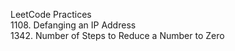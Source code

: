 LeetCode Practices <br>
1108. Defanging an IP Address <br>
1342. Number of Steps to Reduce a Number to Zero <br>
